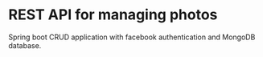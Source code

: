 # REST API for managing photos 
Spring boot CRUD application with facebook authentication and MongoDB database. 
